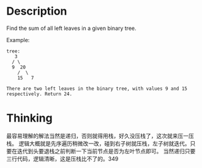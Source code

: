 # Description
Find the sum of all left leaves in a given binary tree.

Example:
```
tree:
   3
  / \
  9  20
    /  \
    15   7

There are two left leaves in the binary tree, with values 9 and 15 respectively. Return 24.
```

# Thinking
最容易理解的解法当然是递归，否则就得用栈，好久没压栈了，这次就来压一压栈。
逻辑大概就是先序遍历稍微改一改，碰到右子树就压栈，左子树就迭代。只要在迭代到头要退栈之前判断一下当前节点是否为左叶节点即可。
当然递归只要三行代码，逻辑清晰，这是压栈比不了的。349
